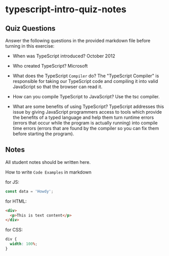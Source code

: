 # typescript-intro-quiz-notes

## Quiz Questions

Answer the following questions in the provided markdown file before turning in this exercise:

- When was TypeScript introduced?
  October 2012

- Who created TypeScript?
  Microsoft

- What does the TypeScript `Compiler` do?
  The "TypeScript Compiler" is responsible for taking our TypeScript code and compiling it into valid JavaScript so that the browser can read it.

- How can you compile TypeScript to JavaScript?
  Use the tsc compiler.

- What are some benefits of using TypeScript?
  TypeScript addresses this issue by giving JavaScript programmers access to tools which provide the benefits of a typed language and help them turn runtime errors (errors that occur while the program is actually running) into compile time errors (errors that are found by the compiler so you can fix them before starting the program).

## Notes

All student notes should be written here.

How to write `Code Examples` in markdown

for JS:

```js
const data = 'Howdy';
```

for HTML:

```html
<div>
  <p>This is text content</p>
</div>
```

for CSS:

```css
div {
  width: 100%;
}
```
